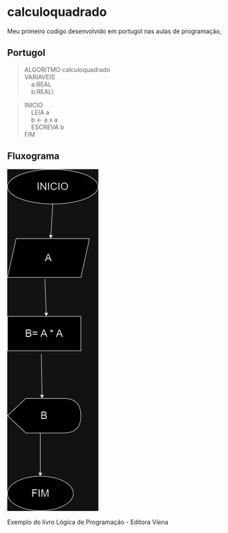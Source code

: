 # calculoquadrado 

Meu primeiro codigo desenvolvido em portugol nas aulas de programação, 

## Portugol
>ALGORITMO calculoquadrado \
>VARIAVEIS \
> &nbsp;&nbsp;&nbsp;&nbsp;a:REAL \
> &nbsp;&nbsp;&nbsp;&nbsp;b:REAL\

> INICIO \
> &nbsp;&nbsp;&nbsp;&nbsp;LEIA a\
> &nbsp;&nbsp;&nbsp;&nbsp;b ← a x a \
> &nbsp;&nbsp;&nbsp;&nbsp;ESCREVA  b \
> FIM

## Fluxograma
![alt text](https://github.com/databiteps/calculoquadrado/blob/main/NUMEROINTEIROQUADRADO.drawio.png?raw=true"Title")

Exemplo do livro Lógica de Programação - Editora Viena
